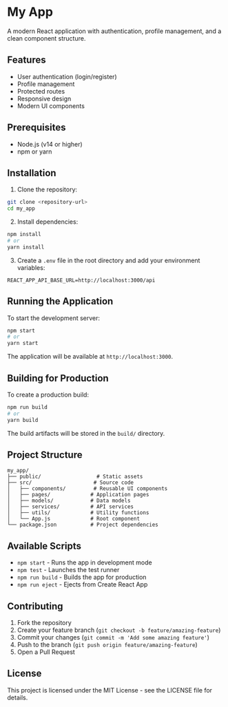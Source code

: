 # My App

A modern React application with authentication, profile management, and a clean component structure.

## Features

- User authentication (login/register)
- Profile management
- Protected routes
- Responsive design
- Modern UI components

## Prerequisites

- Node.js (v14 or higher)
- npm or yarn

## Installation

1. Clone the repository:
```bash
git clone <repository-url>
cd my_app
```

2. Install dependencies:
```bash
npm install
# or
yarn install
```

3. Create a `.env` file in the root directory and add your environment variables:
```
REACT_APP_API_BASE_URL=http://localhost:3000/api
```

## Running the Application

To start the development server:

```bash
npm start
# or
yarn start
```

The application will be available at `http://localhost:3000`.

## Building for Production

To create a production build:

```bash
npm run build
# or
yarn build
```

The build artifacts will be stored in the `build/` directory.

## Project Structure

```
my_app/
├── public/                  # Static assets
├── src/                    # Source code
│   ├── components/         # Reusable UI components
│   ├── pages/             # Application pages
│   ├── models/            # Data models
│   ├── services/          # API services
│   ├── utils/             # Utility functions
│   └── App.js             # Root component
└── package.json           # Project dependencies
```

## Available Scripts

- `npm start` - Runs the app in development mode
- `npm test` - Launches the test runner
- `npm run build` - Builds the app for production
- `npm run eject` - Ejects from Create React App

## Contributing

1. Fork the repository
2. Create your feature branch (`git checkout -b feature/amazing-feature`)
3. Commit your changes (`git commit -m 'Add some amazing feature'`)
4. Push to the branch (`git push origin feature/amazing-feature`)
5. Open a Pull Request

## License

This project is licensed under the MIT License - see the LICENSE file for details. 